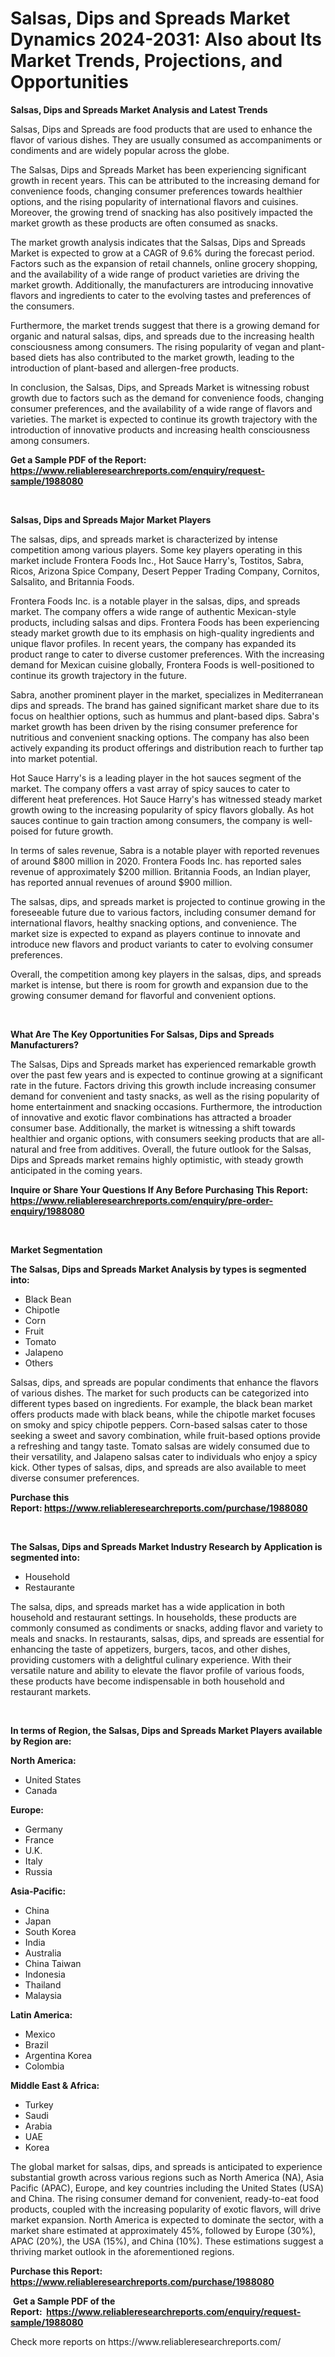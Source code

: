 <p><h1>Salsas, Dips and Spreads Market Dynamics 2024-2031: Also about Its Market Trends, Projections, and Opportunities</h1></p><p><strong>Salsas, Dips and Spreads Market Analysis and Latest Trends</strong></p>
<p><p>Salsas, Dips and Spreads are food products that are used to enhance the flavor of various dishes. They are usually consumed as accompaniments or condiments and are widely popular across the globe.</p><p>The Salsas, Dips and Spreads Market has been experiencing significant growth in recent years. This can be attributed to the increasing demand for convenience foods, changing consumer preferences towards healthier options, and the rising popularity of international flavors and cuisines. Moreover, the growing trend of snacking has also positively impacted the market growth as these products are often consumed as snacks.</p><p>The market growth analysis indicates that the Salsas, Dips and Spreads Market is expected to grow at a CAGR of 9.6% during the forecast period. Factors such as the expansion of retail channels, online grocery shopping, and the availability of a wide range of product varieties are driving the market growth. Additionally, the manufacturers are introducing innovative flavors and ingredients to cater to the evolving tastes and preferences of the consumers.</p><p>Furthermore, the market trends suggest that there is a growing demand for organic and natural salsas, dips, and spreads due to the increasing health consciousness among consumers. The rising popularity of vegan and plant-based diets has also contributed to the market growth, leading to the introduction of plant-based and allergen-free products.</p><p>In conclusion, the Salsas, Dips, and Spreads Market is witnessing robust growth due to factors such as the demand for convenience foods, changing consumer preferences, and the availability of a wide range of flavors and varieties. The market is expected to continue its growth trajectory with the introduction of innovative products and increasing health consciousness among consumers.</p></p>
<p><strong>Get a Sample PDF of the Report:&nbsp; <a href="https://www.reliableresearchreports.com/enquiry/request-sample/1988080">https://www.reliableresearchreports.com/enquiry/request-sample/1988080</a></strong></p>
<p>&nbsp;</p>
<p><strong>Salsas, Dips and Spreads Major Market Players</strong></p>
<p><p>The salsas, dips, and spreads market is characterized by intense competition among various players. Some key players operating in this market include Frontera Foods Inc., Hot Sauce Harry's, Tostitos, Sabra, Ricos, Arizona Spice Company, Desert Pepper Trading Company, Cornitos, Salsalito, and Britannia Foods.</p><p>Frontera Foods Inc. is a notable player in the salsas, dips, and spreads market. The company offers a wide range of authentic Mexican-style products, including salsas and dips. Frontera Foods has been experiencing steady market growth due to its emphasis on high-quality ingredients and unique flavor profiles. In recent years, the company has expanded its product range to cater to diverse customer preferences. With the increasing demand for Mexican cuisine globally, Frontera Foods is well-positioned to continue its growth trajectory in the future.</p><p>Sabra, another prominent player in the market, specializes in Mediterranean dips and spreads. The brand has gained significant market share due to its focus on healthier options, such as hummus and plant-based dips. Sabra's market growth has been driven by the rising consumer preference for nutritious and convenient snacking options. The company has also been actively expanding its product offerings and distribution reach to further tap into market potential.</p><p>Hot Sauce Harry's is a leading player in the hot sauces segment of the market. The company offers a vast array of spicy sauces to cater to different heat preferences. Hot Sauce Harry's has witnessed steady market growth owing to the increasing popularity of spicy flavors globally. As hot sauces continue to gain traction among consumers, the company is well-poised for future growth.</p><p>In terms of sales revenue, Sabra is a notable player with reported revenues of around $800 million in 2020. Frontera Foods Inc. has reported sales revenue of approximately $200 million. Britannia Foods, an Indian player, has reported annual revenues of around $900 million.</p><p>The salsas, dips, and spreads market is projected to continue growing in the foreseeable future due to various factors, including consumer demand for international flavors, healthy snacking options, and convenience. The market size is expected to expand as players continue to innovate and introduce new flavors and product variants to cater to evolving consumer preferences.</p><p>Overall, the competition among key players in the salsas, dips, and spreads market is intense, but there is room for growth and expansion due to the growing consumer demand for flavorful and convenient options.</p></p>
<p>&nbsp;</p>
<p><strong>What Are The Key Opportunities For Salsas, Dips and Spreads Manufacturers?</strong></p>
<p><p>The Salsas, Dips and Spreads market has experienced remarkable growth over the past few years and is expected to continue growing at a significant rate in the future. Factors driving this growth include increasing consumer demand for convenient and tasty snacks, as well as the rising popularity of home entertainment and snacking occasions. Furthermore, the introduction of innovative and exotic flavor combinations has attracted a broader consumer base. Additionally, the market is witnessing a shift towards healthier and organic options, with consumers seeking products that are all-natural and free from additives. Overall, the future outlook for the Salsas, Dips and Spreads market remains highly optimistic, with steady growth anticipated in the coming years.</p></p>
<p><strong>Inquire or Share Your Questions If Any Before Purchasing This Report: <a href="https://www.reliableresearchreports.com/enquiry/pre-order-enquiry/1988080">https://www.reliableresearchreports.com/enquiry/pre-order-enquiry/1988080</a></strong></p>
<p>&nbsp;</p>
<p><strong>Market Segmentation</strong></p>
<p><strong>The Salsas, Dips and Spreads Market Analysis by types is segmented into:</strong></p>
<p><ul><li>Black Bean</li><li>Chipotle</li><li>Corn</li><li>Fruit</li><li>Tomato</li><li>Jalapeno</li><li>Others</li></ul></p>
<p><p>Salsas, dips, and spreads are popular condiments that enhance the flavors of various dishes. The market for such products can be categorized into different types based on ingredients. For example, the black bean market offers products made with black beans, while the chipotle market focuses on smoky and spicy chipotle peppers. Corn-based salsas cater to those seeking a sweet and savory combination, while fruit-based options provide a refreshing and tangy taste. Tomato salsas are widely consumed due to their versatility, and Jalapeno salsas cater to individuals who enjoy a spicy kick. Other types of salsas, dips, and spreads are also available to meet diverse consumer preferences.</p></p>
<p><strong>Purchase this Report:&nbsp;<a href="https://www.reliableresearchreports.com/purchase/1988080">https://www.reliableresearchreports.com/purchase/1988080</a></strong></p>
<p>&nbsp;</p>
<p><strong>The Salsas, Dips and Spreads Market Industry Research by Application is segmented into:</strong></p>
<p><ul><li>Household</li><li>Restaurante</li></ul></p>
<p><p>The salsa, dips, and spreads market has a wide application in both household and restaurant settings. In households, these products are commonly consumed as condiments or snacks, adding flavor and variety to meals and snacks. In restaurants, salsas, dips, and spreads are essential for enhancing the taste of appetizers, burgers, tacos, and other dishes, providing customers with a delightful culinary experience. With their versatile nature and ability to elevate the flavor profile of various foods, these products have become indispensable in both household and restaurant markets.</p></p>
<p>&nbsp;</p>
<p><strong>In terms of Region, the Salsas, Dips and Spreads Market Players available by Region are:</strong></p>
<p>
    <p> <strong> North America: </strong>
        <ul>
            <li>United States</li>
            <li>Canada</li>
        </ul>
        </p> 
    <p> <strong> Europe: </strong>
        <ul>
            <li>Germany</li>
            <li>France</li>
            <li>U.K.</li>
            <li>Italy</li>
            <li>Russia</li>
        </ul>
        </p> 
    <p> <strong> Asia-Pacific: </strong>
        <ul>
            <li>China</li>
            <li>Japan</li>
            <li>South Korea</li>
            <li>India</li>
            <li>Australia</li>
            <li>China Taiwan</li>
            <li>Indonesia</li>
            <li>Thailand</li>
            <li>Malaysia</li>
        </ul>
        </p> 
    <p> <strong> Latin America: </strong>
        <ul>
            <li>Mexico</li>
            <li>Brazil</li>
            <li>Argentina Korea</li>
            <li>Colombia</li>
        </ul>
        </p> 
    <p> <strong> Middle East & Africa: </strong>
        <ul>
            <li>Turkey</li>
            <li>Saudi</li>
            <li>Arabia</li>
            <li>UAE</li>
            <li>Korea</li>
        </ul>
    </p>
    </p>
<p><p>The global market for salsas, dips, and spreads is anticipated to experience substantial growth across various regions such as North America (NA), Asia Pacific (APAC), Europe, and key countries including the United States (USA) and China. The rising consumer demand for convenient, ready-to-eat food products, coupled with the increasing popularity of exotic flavors, will drive market expansion. North America is expected to dominate the sector, with a market share estimated at approximately 45%, followed by Europe (30%), APAC (20%), the USA (15%), and China (10%). These estimations suggest a thriving market outlook in the aforementioned regions.</p></p>
<p><strong>Purchase this Report: <a href="https://www.reliableresearchreports.com/purchase/1988080">https://www.reliableresearchreports.com/purchase/1988080</a></strong></p>
<p>&nbsp;<strong>Get a Sample PDF of the Report:&nbsp;&nbsp;<a href="https://www.reliableresearchreports.com/enquiry/request-sample/1988080">https://www.reliableresearchreports.com/enquiry/request-sample/1988080</a></strong></p>
<p><strong></strong></p>
<p>Check more reports on https://www.reliableresearchreports.com/</p>